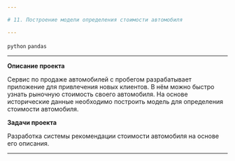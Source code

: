 ```yaml
---

# 11. Построение модели определения стоимости автомобиля

---
```


`python` `pandas`

---

**Описание проекта**

Сервис по продаже автомобилей с пробегом  разрабатывает приложение для привлечения новых клиентов. В нём можно быстро узнать рыночную стоимость своего автомобиля. На основе исторические данные необходимо построить модель для определения стоимости автомобиля.

**Задачи проекта**

Разработка системы рекомендации стоимости автомобиля на основе его описания.

---